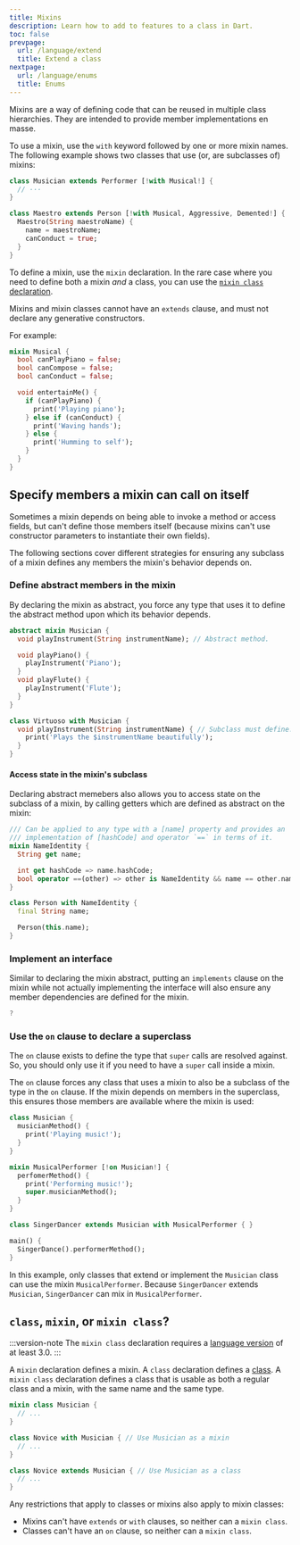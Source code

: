 ```yaml
---
title: Mixins
description: Learn how to add to features to a class in Dart.
toc: false
prevpage:
  url: /language/extend
  title: Extend a class
nextpage:
  url: /language/enums
  title: Enums
---
```


<?code-excerpt replace="/ *\/\/\s+ignore_for_file:[^\n]+\n//g; /(^|\n) *\/\/\s+ignore:[^\n]+\n/$1/g; /(\n[^\n]+) *\/\/\s+ignore:[^\n]+\n/$1\n/g; / *\/\/\s+ignore:[^\n]+//g; /([A-Z]\w*)\d\b/$1/g"?>

Mixins are a way of defining code that can be reused in multiple class hierarchies.
They are intended to provide member implementations en masse. 

To use a mixin, use the `with` keyword followed by one or more mixin
names. The following example shows two classes that use (or, are subclasses of)
mixins:

<?code-excerpt "misc/lib/language_tour/classes/orchestra.dart (musician-and-maestro)" replace="/(with.*) \{/[!$1!] {/g"?>
```dart
class Musician extends Performer [!with Musical!] {
  // ···
}

class Maestro extends Person [!with Musical, Aggressive, Demented!] {
  Maestro(String maestroName) {
    name = maestroName;
    canConduct = true;
  }
}
```

To define a mixin, use the `mixin` declaration. 
In the rare case where you need to define both a mixin _and_ a class, you can use
the [`mixin class` declaration](#class-mixin-or-mixin-class).

Mixins and mixin classes cannot have an `extends` clause,
and must not declare any generative constructors.

For example:

<?code-excerpt "misc/lib/language_tour/classes/orchestra.dart (musical)"?>
```dart
mixin Musical {
  bool canPlayPiano = false;
  bool canCompose = false;
  bool canConduct = false;

  void entertainMe() {
    if (canPlayPiano) {
      print('Playing piano');
    } else if (canConduct) {
      print('Waving hands');
    } else {
      print('Humming to self');
    }
  }
}
```

## Specify members a mixin can call on itself

Sometimes a mixin depends on being able to invoke a method or access fields,
but can't define those members itself (because mixins can't use constructor
parameters to instantiate their own fields).

The following sections cover different strategies for ensuring any subclass
of a mixin defines any members the mixin's behavior depends on. 

### Define abstract members in the mixin

By declaring the mixin as abstract, you force any type that uses
it to define the abstract method upon which its behavior depends. 

```dart
abstract mixin Musician {
  void playInstrument(String instrumentName); // Abstract method.

  void playPiano() {
    playInstrument('Piano');
  }
  void playFlute() {
    playInstrument('Flute');
  }
}

class Virtuoso with Musician { 
  void playInstrument(String instrumentName) { // Subclass must define.
    print('Plays the $instrumentName beautifully');
  }  
} 
```

#### Access state in the mixin's subclass

Declaring abstract memebers also allows you to access state on the subclass
of a mixin, by calling getters which are defined as abstract on the mixin:

```dart
/// Can be applied to any type with a [name] property and provides an
/// implementation of [hashCode] and operator `==` in terms of it.
mixin NameIdentity {
  String get name;

  int get hashCode => name.hashCode;
  bool operator ==(other) => other is NameIdentity && name == other.name;
}

class Person with NameIdentity {
  final String name;

  Person(this.name);
}
```

### Implement an interface

Similar to declaring the mixin abstract, putting an `implements` clause on the
mixin while not actually implementing the interface will also ensure any member
dependencies are defined for the mixin.

```dart
?
```

### Use the `on` clause to declare a superclass

The `on` clause exists to define the type that `super` calls are resolved against.
So, you should only use it if you need to have a `super` call inside a mixin. 

The `on` clause forces any class that uses a mixin to also be a subclass
of the type in the `on` clause.
If the mixin depends on members in the superclass,
this ensures those members are available where the mixin is used:

```dart
class Musician {
  musicianMethod() {
    print('Playing music!');
  }
}

mixin MusicalPerformer [!on Musician!] {
  perfomerMethod() {
    print('Performing music!');
    super.musicianMethod();
  }
}

class SingerDancer extends Musician with MusicalPerformer { }

main() {
  SingerDance().performerMethod();
}
```

In this example, only classes that extend or implement the `Musician` class
can use the mixin `MusicalPerformer`. Because `SingerDancer` extends `Musician`,
`SingerDancer` can mix in `MusicalPerformer`.

## `class`, `mixin`, or `mixin class`?

:::version-note
The `mixin class` declaration requires a [language version][] of at least 3.0.
:::

A `mixin` declaration defines a mixin. A `class` declaration defines a [class][].
A `mixin class` declaration defines a class that is usable as both a regular class
and a mixin, with the same name and the same type.

```dart
mixin class Musician {
  // ...
}

class Novice with Musician { // Use Musician as a mixin
  // ...
}

class Novice extends Musician { // Use Musician as a class
  // ...
}
```

Any restrictions that apply to classes or mixins also apply to mixin classes:

- Mixins can't have `extends` or `with` clauses, so neither can a `mixin class`.
- Classes can't have an `on` clause, so neither can a `mixin class`.

[language version]: /guides/language/evolution#language-versioning
[class]: /language/classes
[class modifiers]: /language/class-modifiers
